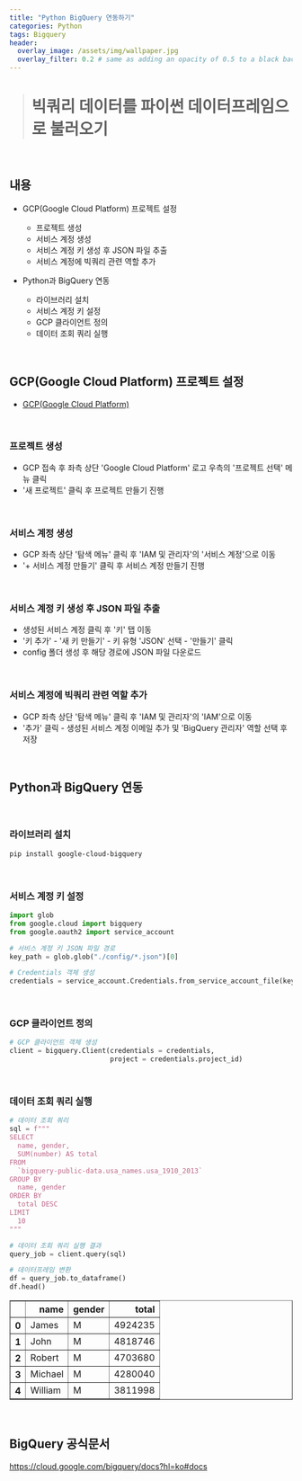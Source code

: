 ```yaml
---
title: "Python BigQuery 연동하기"
categories: Python
tags: Bigquery
header:
  overlay_image: /assets/img/wallpaper.jpg
  overlay_filter: 0.2 # same as adding an opacity of 0.5 to a black background
---
```


> # 빅쿼리 데이터를 파이썬 데이터프레임으로 불러오기

<br>

## 내용

- GCP(Google Cloud Platform) 프로젝트 설정
    - 프로젝트 생성
    - 서비스 계정 생성
    - 서비스 계정 키 생성 후 JSON 파일 추출
    - 서비스 계정에 빅쿼리 관련 역할 추가


- Python과 BigQuery 연동
    - 라이브러리 설치
    - 서비스 계정 키 설정
    - GCP 클라이언트 정의
    - 데이터 조회 쿼리 실행
    
<br>

## GCP(Google Cloud Platform) 프로젝트 설정

- [GCP(Google Cloud Platform)](https://console.cloud.google.com/)

<br>

### 프로젝트 생성

- GCP 접속 후 좌측 상단 'Google Cloud Platform' 로고 우측의 '프로젝트 선택' 메뉴 클릭
- '새 프로젝트' 클릭 후 프로젝트 만들기 진행

<br>

### 서비스 계정 생성

- GCP 좌측 상단 '탐색 메뉴' 클릭 후 'IAM 및 관리자'의 '서비스 계정'으로 이동
- '+ 서비스 계정 만들기' 클릭 후 서비스 계정 만들기 진행

<br>

### 서비스 계정 키 생성 후 JSON 파일 추출

- 생성된 서비스 계정 클릭 후 '키' 탭 이동
- '키 추가' - '새 키 만들기' - 키 유형 'JSON' 선택 - '만들기' 클릭
- config 폴더 생성 후 해당 경로에 JSON 파일 다운로드

<br>

### 서비스 계정에 빅쿼리 관련 역할 추가

- GCP 좌측 상단 '탐색 메뉴' 클릭 후 'IAM 및 관리자'의 'IAM'으로 이동
- '추가' 클릭 - 생성된 서비스 계정 이메일 추가 및 'BigQuery 관리자' 역할 선택 후 저장

<br>

## Python과 BigQuery 연동

<br>

### 라이브러리 설치

```bash
pip install google-cloud-bigquery
```

<br>

### 서비스 계정 키 설정


```python
import glob
from google.cloud import bigquery
from google.oauth2 import service_account

# 서비스 계정 키 JSON 파일 경로
key_path = glob.glob("./config/*.json")[0]

# Credentials 객체 생성
credentials = service_account.Credentials.from_service_account_file(key_path)
```

<br>

### GCP 클라이언트 정의


```python
# GCP 클라이언트 객체 생성
client = bigquery.Client(credentials = credentials, 
                         project = credentials.project_id)
```

<br>

### 데이터 조회 쿼리 실행


```python
# 데이터 조회 쿼리
sql = f"""
SELECT
  name, gender,
  SUM(number) AS total
FROM
  `bigquery-public-data.usa_names.usa_1910_2013`
GROUP BY
  name, gender
ORDER BY
  total DESC
LIMIT
  10
"""

# 데이터 조회 쿼리 실행 결과
query_job = client.query(sql)

# 데이터프레임 변환
df = query_job.to_dataframe()
df.head()
```




<div>
<style scoped>
    .dataframe tbody tr th:only-of-type {
        vertical-align: middle;
    }

    .dataframe tbody tr th {
        vertical-align: top;
    }

    .dataframe thead th {
        text-align: right;
    }
</style>
<table border="1" class="dataframe">
  <thead>
    <tr style="text-align: right;">
      <th></th>
      <th>name</th>
      <th>gender</th>
      <th>total</th>
    </tr>
  </thead>
  <tbody>
    <tr>
      <th>0</th>
      <td>James</td>
      <td>M</td>
      <td>4924235</td>
    </tr>
    <tr>
      <th>1</th>
      <td>John</td>
      <td>M</td>
      <td>4818746</td>
    </tr>
    <tr>
      <th>2</th>
      <td>Robert</td>
      <td>M</td>
      <td>4703680</td>
    </tr>
    <tr>
      <th>3</th>
      <td>Michael</td>
      <td>M</td>
      <td>4280040</td>
    </tr>
    <tr>
      <th>4</th>
      <td>William</td>
      <td>M</td>
      <td>3811998</td>
    </tr>
  </tbody>
</table>
</div>


<br>


## BigQuery 공식문서

https://cloud.google.com/bigquery/docs?hl=ko#docs

